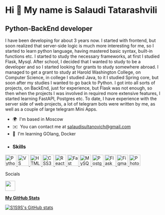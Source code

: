 Hi 👋 My name is Salaudi Tatarashvili
=====================================

Python-BackEnd developer
------------------------

I have been developing for about 3 years now. I started with frontend, but soon realized that server-side logic is much more interesting for me, so I started to learn python language, having mastered basic syntax, built-in functions etc. I started to study the necessary frameworks, at first I studied Flask, Mysql. After school, I decided that I wanted to study to be a developer and so I started looking for grants to study somewhere abroad. I managed to get a grant to study at Harold Washington College, on Computer Science, in college I studied Java, to it I studied Spring core, but soon after my studies I wanted to go back to Python. I got into all sorts of projects, on BackEnd, just for experience, but Flask was not enough, so then when the projects I was involved in required more extensive features, I started learning FastAPI, Postgres etc. To date, I have experience with the server side of web projects, a lot of telegram bots were written by me, as well as a couple of large telegram Mini Apps.

*   🌍  I'm based in Moscow
*   ✉️  You can contact me at [salaudisultanovich@gmail.com](mailto:salaudisultanovich@gmail.com)
*   🧠  I'm learning GOlang, Docker
*   ### Skills 
<p align="left">
<a href="https://www.python.org/" target="_blank" rel="noreferrer">
                  <picture>
                  <source media="(prefers-color-scheme: dark)" srcset="https://raw.githubusercontent.com/danielcranney/readme-generator/main/public/icons/skills/python-colored.svg" />
                  <source media="(prefers-color-scheme: light)" srcset="https://raw.githubusercontent.com/danielcranney/readme-generator/main/public/icons/skills/python-colored.svg" />
                  <img src="https://raw.githubusercontent.com/danielcranney/readme-generator/main/public/icons/skills/python-colored.svg" width="36" height="36" alt="Python" />
                  </picture>
                </a>
              <a href="https://code.visualstudio.com/" target="_blank" rel="noreferrer">
                  <picture>
                  <source media="(prefers-color-scheme: dark)" srcset="https://raw.githubusercontent.com/danielcranney/readme-generator/main/public/icons/skills/visualstudiocode-colored.svg" />
                  <source media="(prefers-color-scheme: light)" srcset="https://raw.githubusercontent.com/danielcranney/readme-generator/main/public/icons/skills/visualstudiocode-colored.svg" />
                  <img src="https://raw.githubusercontent.com/danielcranney/readme-generator/main/public/icons/skills/visualstudiocode-colored.svg" width="36" height="36" alt="VS Code" />
                  </picture>
                </a>
              <a href="https://developer.mozilla.org/en-US/docs/Glossary/HTML5" target="_blank" rel="noreferrer">
                  <picture>
                  <source media="(prefers-color-scheme: dark)" srcset="https://raw.githubusercontent.com/danielcranney/readme-generator/main/public/icons/skills/html5-colored.svg" />
                  <source media="(prefers-color-scheme: light)" srcset="https://raw.githubusercontent.com/danielcranney/readme-generator/main/public/icons/skills/html5-colored.svg" />
                  <img src="https://raw.githubusercontent.com/danielcranney/readme-generator/main/public/icons/skills/html5-colored.svg" width="36" height="36" alt="HTML5" />
                  </picture>
                </a>
              <a href="https://www.w3.org/TR/CSS/#css" target="_blank" rel="noreferrer">
                  <picture>
                  <source media="(prefers-color-scheme: dark)" srcset="https://raw.githubusercontent.com/danielcranney/readme-generator/main/public/icons/skills/css3-colored.svg" />
                  <source media="(prefers-color-scheme: light)" srcset="https://raw.githubusercontent.com/danielcranney/readme-generator/main/public/icons/skills/css3-colored.svg" />
                  <img src="https://raw.githubusercontent.com/danielcranney/readme-generator/main/public/icons/skills/css3-colored.svg" width="36" height="36" alt="CSS3" />
                  </picture>
                </a>
              <a href="https://reactjs.org/" target="_blank" rel="noreferrer">
                  <picture>
                  <source media="(prefers-color-scheme: dark)" srcset="https://raw.githubusercontent.com/danielcranney/readme-generator/main/public/icons/skills/react-colored.svg" />
                  <source media="(prefers-color-scheme: light)" srcset="https://raw.githubusercontent.com/danielcranney/readme-generator/main/public/icons/skills/react-colored.svg" />
                  <img src="https://raw.githubusercontent.com/danielcranney/readme-generator/main/public/icons/skills/react-colored.svg" width="36" height="36" alt="React" />
                  </picture>
                </a>
              <a href="https://fastapi.tiangolo.com/" target="_blank" rel="noreferrer">
                  <picture>
                  <source media="(prefers-color-scheme: dark)" srcset="https://raw.githubusercontent.com/danielcranney/readme-generator/main/public/icons/skills/fastapi-colored.svg" />
                  <source media="(prefers-color-scheme: light)" srcset="https://raw.githubusercontent.com/danielcranney/readme-generator/main/public/icons/skills/fastapi-colored.svg" />
                  <img src="https://raw.githubusercontent.com/danielcranney/readme-generator/main/public/icons/skills/fastapi-colored.svg" width="36" height="36" alt="Fast API" />
                  </picture>
                </a>
              <a href="https://www.mysql.com/" target="_blank" rel="noreferrer">
                  <picture>
                  <source media="(prefers-color-scheme: dark)" srcset="https://raw.githubusercontent.com/danielcranney/readme-generator/main/public/icons/skills/mysql-colored.svg" />
                  <source media="(prefers-color-scheme: light)" srcset="https://raw.githubusercontent.com/danielcranney/readme-generator/main/public/icons/skills/mysql-colored.svg" />
                  <img src="https://raw.githubusercontent.com/danielcranney/readme-generator/main/public/icons/skills/mysql-colored.svg" width="36" height="36" alt="MySQL" />
                  </picture>
                </a>
              <a href="https://www.postgresql.org/" target="_blank" rel="noreferrer">
                  <picture>
                  <source media="(prefers-color-scheme: dark)" srcset="https://raw.githubusercontent.com/danielcranney/readme-generator/main/public/icons/skills/postgresql-colored.svg" />
                  <source media="(prefers-color-scheme: light)" srcset="https://raw.githubusercontent.com/danielcranney/readme-generator/main/public/icons/skills/postgresql-colored.svg" />
                  <img src="https://raw.githubusercontent.com/danielcranney/readme-generator/main/public/icons/skills/postgresql-colored.svg" width="36" height="36" alt="PostgreSQL" />
                  </picture>
                </a>
              <a href="https://flask.palletsprojects.com/en/2.0.x/" target="_blank" rel="noreferrer">
                  <picture>
                  <source media="(prefers-color-scheme: dark)" srcset="https://raw.githubusercontent.com/danielcranney/readme-generator/main/public/icons/skills/flask-colored-dark.svg" />
                  <source media="(prefers-color-scheme: light)" srcset="https://raw.githubusercontent.com/danielcranney/readme-generator/main/public/icons/skills/flask-colored.svg" />
                  <img src="https://raw.githubusercontent.com/danielcranney/readme-generator/main/public/icons/skills/flask-colored.svg" width="36" height="36" alt="Flask" />
                  </picture>
                </a>
              <a href="https://www.figma.com/" target="_blank" rel="noreferrer">
                  <picture>
                  <source media="(prefers-color-scheme: dark)" srcset="https://raw.githubusercontent.com/danielcranney/readme-generator/main/public/icons/skills/figma-colored.svg" />
                  <source media="(prefers-color-scheme: light)" srcset="https://raw.githubusercontent.com/danielcranney/readme-generator/main/public/icons/skills/figma-colored.svg" />
                  <img src="https://raw.githubusercontent.com/danielcranney/readme-generator/main/public/icons/skills/figma-colored.svg" width="36" height="36" alt="Figma" />
                  </picture>
                </a>
              <a href="https://www.adobe.com/uk/products/photoshop.html" target="_blank" rel="noreferrer">
                  <picture>
                  <source media="(prefers-color-scheme: dark)" srcset="https://raw.githubusercontent.com/danielcranney/readme-generator/main/public/icons/skills/photoshop-colored-dark.svg" />
                  <source media="(prefers-color-scheme: light)" srcset="https://raw.githubusercontent.com/danielcranney/readme-generator/main/public/icons/skills/photoshop-colored.svg" />
                  <img src="https://raw.githubusercontent.com/danielcranney/readme-generator/main/public/icons/skills/photoshop-colored.svg" width="36" height="36" alt="Photoshop" />
                  </picture>
                </a>
              
   </p>
                    
   Socials
                  
                  
  <p align="left">
    <a href="https://www.github.com/S1S9S" target="_blank" rel="noreferrer">
    <picture>
    <source media="(prefers-color-scheme: dark)" srcset="https://raw.githubusercontent.com/danielcranney/readme-generator/main/public/icons/socials/github-dark.svg" />
    <source media="(prefers-color-scheme: light)" srcset="https://raw.githubusercontent.com/danielcranney/readme-generator/main/public/icons/socials/github.svg" />
    <img src="https://raw.githubusercontent.com/danielcranney/readme-generator/main/public/icons/socials/github.svg" width="32" height="32" />
    </picture>

<b>My GitHub Stats</b>

<a href="http://www.github.com/S1S9S"><img src="https://github-readme-stats.vercel.app/api?username=S1S9S&show_icons=true&hide=stars,prs,&count_private=true&title_color=a855f7&text_color=ffffff&icon_color=a855f7&bg_color=1c1917&hide_border=true&show_icons=true" alt="S1S9S's GitHub stats" /></a>

